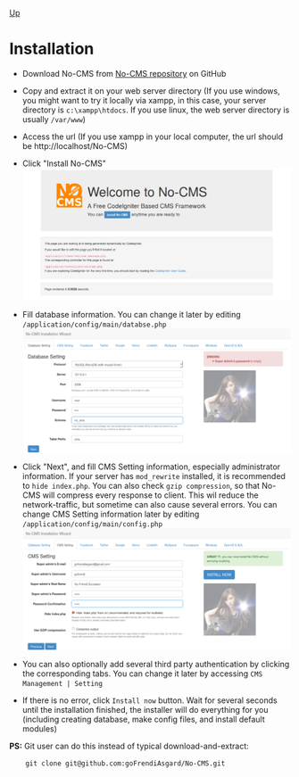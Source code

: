 [Up](../tutorial.md)

Installation
============

* Download No-CMS from [No-CMS repository](https://github.com/goFrendiAsgard/No-CMS) on GitHub

* Copy and extract it on your web server directory (If you use windows, you might want to try it locally via xampp, in this case, your server directory is `c:\xampp\htdocs`. If you use linux, the web server directory is usually `/var/www`)

* Access the url (If you use xampp in your local computer, the url should be http://localhost/No-CMS)

* Click "Install No-CMS"
  ![Install No-CMS button](images/user_installation_install_no_cms.png "Figure 1. Install No-CMS button")

* Fill database information. You can change it later by editing `/application/config/main/databse.php`
  ![Fill Database Information](images/user_installation_database_information.png "Figure 2. Fill Database Information")

* Click "Next", and fill CMS Setting information, especially administrator information. If your server has `mod_rewrite` installed, it is recommended to `hide index.php`. You can also check `gzip compression`, so that No-CMS will compress every response to client. This wil reduce the network-traffic, but sometime can also cause several errors. You can change CMS Setting information later by editing `/application/config/main/config.php`
  ![Fill CMS Setting Information](images/user_installation_cms_setting.png "Figure 3. Fill CMS Setting")

* You can also optionally add several third party authentication by clicking the corresponding tabs. You can change it later by accessing `CMS Management | Setting`

* If there is no error, click `Install now` button. Wait for several seconds until the installation finished, the installer will do everything for you (including creating database, make config files, and install default modules)

__PS:__ Git user can do this instead of typical download-and-extract:
```
    git clone git@github.com:goFrendiAsgard/No-CMS.git
```